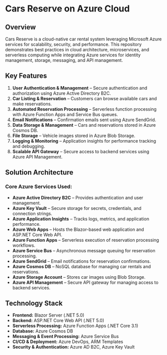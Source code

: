 # Cars Reserve on Azure Cloud

## Overview

Cars Reserve is a cloud-native car rental system leveraging Microsoft Azure services for scalability, security, and performance. This repository demonstrates best practices in cloud architecture, microservices, and serverless computing while integrating Azure services for identity management, storage, messaging, and API management.

## Key Features

1. **User Authentication & Management** – Secure authentication and authorization using Azure Active Directory B2C.
2. **Car Listing & Reservation** – Customers can browse available cars and make reservations.
3. **Automated Reservation Processing** – Serverless function processing with Azure Function Apps and Service Bus queues.
4. **Email Notifications** – Confirmation emails sent using Azure SendGrid.
5. **Data Storage & Management** – Cars and reservations stored in Azure Cosmos DB.
6. **File Storage** – Vehicle images stored in Azure Blob Storage.
7. **Logging & Monitoring** – Application insights for performance tracking and debugging.
8. **Scalable API Gateway** – Secure access to backend services using Azure API Management.

## Solution Architecture

### **Core Azure Services Used:**

- **Azure Active Directory B2C** – Provides authentication and user management.
- **Azure Key Vault** – Secure storage for secrets, credentials, and connection strings.
- **Azure Application Insights** – Tracks logs, metrics, and application performance.
- **Azure Web Apps** – Hosts the Blazor-based web application and ASP.NET Core Web API.
- **Azure Function Apps** – Serverless execution of reservation processing workflows.
- **Azure Service Bus** – Asynchronous message queuing for reservation processing.
- **Azure SendGrid** – Email notifications for reservation confirmations.
- **Azure Cosmos DB** – NoSQL database for managing car rentals and reservations.
- **Azure Storage Account** – Stores car images using Blob Storage.
- **Azure API Management** – Secure API gateway for managing access to backend services.

## Technology Stack

- **Frontend:** Blazor Server (.NET 5.0)
- **Backend:** ASP.NET Core Web API (.NET 5.0)
- **Serverless Processing:** Azure Function Apps (.NET Core 3.1)
- **Database:** Azure Cosmos DB
- **Messaging & Event Processing:** Azure Service Bus
- **CI/CD & Deployment:** Azure DevOps, ARM Templates
- **Security & Authentication:** Azure AD B2C, Azure Key Vault